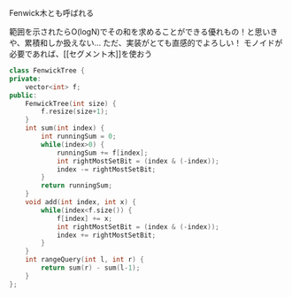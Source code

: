 Fenwick木とも呼ばれる

範囲を示されたらO(logN)でその和を求めることができる優れもの！と思いきや、累積和しか扱えない...
ただ、実装がとても直感的でよろしい！
モノイドが必要であれば、[[セグメント木]]を使おう

~~~cpp
class FenwickTree {
private:
	vector<int> f;
public:
	FenwickTree(int size) {
		f.resize(size+1);
	}
	int sum(int index) {
		int runningSum = 0;
		while(index>0) {
			runningSum += f[index];
			int rightMostSetBit = (index & (-index));
			index -= rightMostSetBit;
		}
		return runningSum;
	}
	void add(int index, int x) {
		while(index<f.size()) {
			f[index] += x;
			int rightMostSetBit = (index & (-index));
			index += rightMostSetBit;
		}
	}
	int rangeQuery(int l, int r) {
		return sum(r) - sum(l-1);
	}
};
~~~